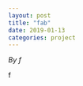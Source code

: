 ```yaml
---
layout: post
title: "fab"
date: 2019-01-13
categories: project
---
```


*By f*

<html>
  <head>

  </head>
  <body>
    <p style="margin-top: 0">
      f
    </p>
  </body>
</html>
